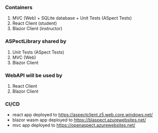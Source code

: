 ### Containers
1. MVC (Web) + SQLite database + Unit Tests (ASpect Tests)
2. React Client (student)
3. Blazor Client (instructor)

### ASPectLibrary shared by
1. Unit Tests (ASpect Tests)
2. MVC (Web)
3. Blazor Client

### WebAPI will be used by
1. React Client
2. Blazor Client

### CI/CD
- react app deployed to https://aspectclient.z5.web.core.windows.net/
- blazor wasm app deployed to https://blaspect.azurewebsites.net/
- mvc app deployed to https://openaspect.azurewebsites.net/
